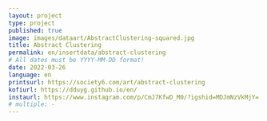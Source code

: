 ```yaml
---
layout: project
type: project
published: true
image: images/dataart/AbstractClustering-squared.jpg
title: Abstract Clustering
permalink: en/insertdata/abstract-clustering
# All dates must be YYYY-MM-DD format!
date: 2022-03-26
language: en
printsurl: https://society6.com/art/abstract-clustering
kofiurl: https://dduyg.github.io/en/
instaurl: https://www.instagram.com/p/CmJ7KfwD_M0/?igshid=MDJmNzVkMjY=
# multiple: -
---
```

